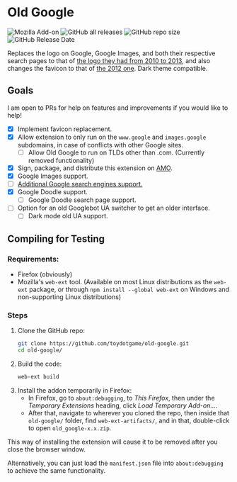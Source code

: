 # Old Google
![Mozilla Add-on](https://img.shields.io/amo/users/old-google?label=Firefox%20Users) ![GitHub all releases](https://img.shields.io/github/downloads/toydotgame/old-google/total?color=blue&label=GitHub%20Downloads) ![GitHub repo size](https://img.shields.io/github/repo-size/toydotgame/old-google?label=Code%20Size) ![GitHub Release Date](https://img.shields.io/github/release-date/toydotgame/old-google?color=blue&label=Last%20Update)

Replaces the logo on Google, Google Images, and both their respective search pages to that of [the logo they had from 2010 to 2013](https://upload.wikimedia.org/wikipedia/commons/3/3e/Google_2011_logo.png), and also changes the favicon to that of [the 2012 one](https://upload.wikimedia.org/wikipedia/commons/thumb/9/97/Google_Icon_%282010-2015%29.svg/512px-Google_Icon_%282010-2015%29.svg.png). Dark theme compatible.

## Goals
I am open to PRs for help on features and improvements if you would like to help!
* [x] Implement favicon replacement.
* [x] Allow extension to only run on the `www.google` and `images.google` subdomains, in case of conflicts with other Google sites.
	* [ ] Allow Old Google to run on TLDs other than .com. (Currently removed functionality)
* [x] Sign, package, and distribute this extension on [AMO](https://addons.mozilla.org/).
* [x] Google Images support.
* [ ] [Additional Google search engines support.](https://github.com/toydotgame/old-google/issues/10)
* [x] Google Doodle support.
	* [ ] Google Doodle search page support.
* [ ] Option for an old Googlebot UA switcher to get an older interface.
	* [ ] Dark mode old UA support.

## Compiling for Testing
### Requirements:
* Firefox (obviously)
* Mozilla's `web-ext` tool. (Available on most Linux distributions as the `web-ext` package, or through `npm install --global web-ext` on Windows and non-supporting Linux distributions)

### Steps
1. Clone the GitHub repo:
	```sh
	git clone https://github.com/toydotgame/old-google.git
	cd old-google/
	```
2. Build the code:
	```sh
	web-ext build
	```
3. Install the addon temporarily in Firefox:
	* In Firefox, go to `about:debugging`, to _This Firefox_, then under the _Temporary Extensions_ heading, click _Load Temporary Add-on..._.
	* After that, navigate to wherever you cloned the repo, then inside that `old-google/` folder, find `web-ext-artifacts/`, and in that, double-click to open `old_google-x.x.zip`.

This way of installing the extension will cause it to be removed after you close the browser window.

Alternatively, you can just load the `manifest.json` file into `about:debugging` to achieve the same functionality.
